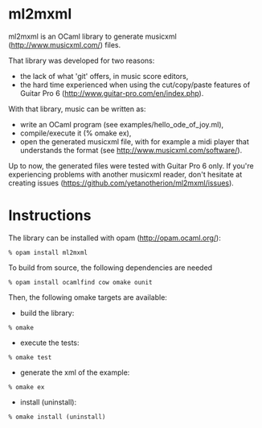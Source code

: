 ml2mxml
=======

ml2mxml is an OCaml library to generate
musicxml (http://www.musicxml.com/) files.

That library was developed for two reasons:
- the lack of what 'git' offers, in music score editors,
- the hard time experienced when using the cut/copy/paste features
  of Guitar Pro 6 (http://www.guitar-pro.com/en/index.php).


With that library, music can be written as:
- write an OCaml program (see examples/hello_ode_of_joy.ml),
- compile/execute it (% omake ex),
- open the generated musicxml file, with for example a midi
  player that understands the format (see http://www.musicxml.com/software/).

Up to now, the generated files were tested with Guitar Pro 6 only.
If you're experiencing problems with another musicxml reader,
don't hesitate at creating issues (https://github.com/yetanotherion/ml2mxml/issues).



Instructions
============
The library can be installed with opam (http://opam.ocaml.org/):

```shell
% opam install ml2mxml
```

To build from source, the following dependencies
are needed

```shell
% opam install ocamlfind cow omake ounit
```

Then, the following omake targets are available:

* build the library:
```shell
% omake
```

* execute the tests:
```shell
% omake test
```

* generate the xml of the example:

```shell
% omake ex
```

* install (uninstall):

```shell
% omake install (uninstall)
```
